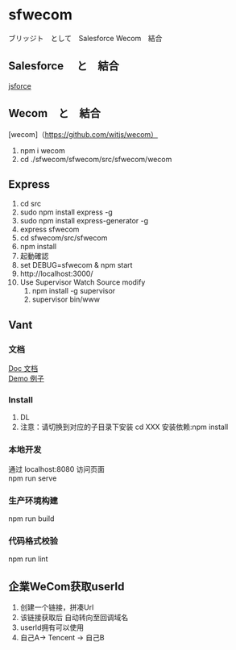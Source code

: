 # sfwecom
ブリッジト　として　Salesforce Wecom　結合
## Salesforce 　と　結合
[jsforce](https://jsforce.github.io/)

## Wecom　と　結合
[wecom]（https://github.com/witjs/wecom）
1. npm i wecom
2. cd ./sfwecom/sfwecom/src/sfwecom/wecom

## Express
1.  cd src
2.  sudo npm install express  -g
3.  sudo npm install express-generator -g
4. express sfwecom
5. cd sfwecom/src/sfwecom
6. npm install
7.  起動確認
   1. set DEBUG=sfwecom & npm start
   2. http://localhost:3000/
8.  Use Supervisor Watch Source modify
    1.  npm install -g supervisor
    2.  supervisor bin/www
## Vant
### 文档
[Doc 文档](https://vant-ui.github.io/vant/#/zh-CN/quickstart)  
[Demo 例子](https://github.com/vant-ui/vant-demo)  
###  Install
1. DL
2. 注意：请切换到对应的子目录下安装 cd XXX 
    安装依赖:npm install 
### 本地开发
通过 localhost:8080 访问页面  
npm run serve

### 生产环境构建
npm run build

### 代码格式校验
npm run lint

## 企業WeCom获取userId
1. 创建一个链接，拼凑Url
2. 该链接获取后 自动转向至回调域名
3. userId拥有可以使用
4.  自己A-> Tencent -> 自己B